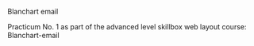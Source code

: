 Blanchart email

Practicum No. 1 as part of the advanced level skillbox web layout course: Blanchart-email

